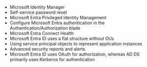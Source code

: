 







- Microsoft Identity Manager
- Self-service password reset
- Microsoft Entra Privileged Identity Management
- Configure Microsoft Entra authentication in the Authentication/Authorization blade
- Microsoft Entra Connect Health
- Microsoft Entra ID uses a flat structure without OUs
- Using service principal objects to represent application instances
- Advanced security reports and alerts
- Microsoft Entra ID uses OAuth for authorization, whereas AD DS primarily uses Kerberos for authentication
